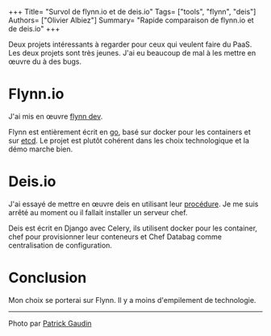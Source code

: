 +++
Title= "Survol de flynn.io et de deis.io"
Tags= ["tools", "flynn", "deis"]
Authors= ["Olivier Albiez"]
Summary= "Rapide comparaison de flynn.io et de deis.io"
+++

Deux projets intéressants à regarder pour ceux qui veulent faire du PaaS. Les deux projets sont très jeunes. J'ai eu beaucoup de mal à les mettre en œuvre du à des bugs.

<!--more-->

# Flynn.io

J'ai mis en œuvre [flynn dev](https://github.com/flynn/flynn-dev).

Flynn est entièrement écrit en [go](http://golang.org/), basé sur docker pour les containers et sur [etcd](https://github.com/coreos/etcd). Le projet est plutôt cohérent dans les choix technologique et la démo marche bien.


# Deis.io

J'ai essayé de mettre en œuvre deis en utilisant leur [procédure](http://deis.io/get-deis/). Je me suis arrêté au moment ou il fallait installer un serveur chef.

Deis est écrit en Django avec Celery, ils utilisent docker pour les container, chef pour provisionner leur conteneurs et Chef Databag comme centralisation de configuration.


# Conclusion

Mon choix se porterai sur Flynn. Il y a moins d'empilement de technologie.


---
Photo par [Patrick Gaudin](https://www.flickr.com/photos/voyages-provence/6181609778/)
